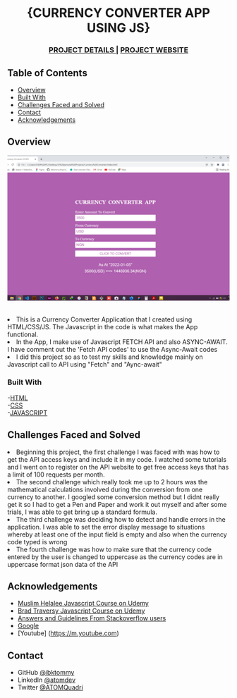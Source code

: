 <!-- Please update value in the {}  -->

<h1 align="center">{CURRENCY CONVERTER APP USING JS}</h1>

<div align="center">
  <h3>
    <a href="https://github.com/ibktommy/CURRENCY-CONVERTER-APP-Javascript">
      PROJECT DETAILS
    </a>
    <span> | </span>
    <a href="https://ibktommy-currency-converter-app.netlify.app/">
      PROJECT WEBSITE
    </a>
  </h3>
</div>

<!-- TABLE OF CONTENTS -->

## Table of Contents

-   [Overview](#overview)
-   [Built With](#built-with)
-   [Challenges Faced and Solved](#challenges)
-   [Contact](#contact)
-   [Acknowledgements](#acknowledgements)

<!-- OVERVIEW -->

## Overview

![screenshot](https://github.com/ibktommy/CURRENCY-CONVERTER-APP-Javascript/blob/master/screenshot.png)<br><br>

<li> This is a Currency Converter Application that I created using HTML/CSS/JS. The Javascript in the code is what makes the App functional.</li>

<li> In the App, I make use of Javascript FETCH API and also ASYNC-AWAIT. I have comment out the 'Fetch API codes' to use the Async-Await codes</li>

<li> I did this project so as to test my skills and knowledge mainly on Javascript call to API using "Fetch" and "Aync-await"</li>

### Built With

<!-- This section should list any major frameworks that you built your project using. -->

-[HTML](https://html.com/)<br> -[CSS](https://developer.mozilla.org/en-US/docs/Web/CSS)<br> -[JAVASCRIPT](https://developer.mozilla.org/en-US/docs/Web/Javascript)<br>

## Challenges Faced and Solved

<!-- List the problems encountered during the development of your application -->
<li>Beginning this project, the first challenge I was faced with was how to get the API access keys and include it in my code. I watched some tutorials and I went on to register on the API website to get free access keys that has a limit of 100 requests per month.</li>
<li>The second challenge which really took me up to 2 hours was the mathematical calculations involved during the conversion from one currency to another. I googled some conversion method but I didnt really get it so I had to get a Pen and Paper and work it out myself and after some trials, I was able to get bring up a standard formula.</li>
<li>The third challenge was deciding how to detect and handle errors in the application. I was able to set the error display message to situations whereby at least one of the input field is empty and also when the currency code typed is wrong</li>
<li>The fourth challenge was how to make sure that the currency code entered by the user is changed to uppercase as the currency codes are in uppercase format json data of the API</li>

## Acknowledgements

<!-- This section should list any articles or add-ons/plugins that helps you to complete the project. -->

-   [Muslim Helalee Javascript Course on Udemy](https://www.udemy.com/course/javascript-zero-to-expert-the-complete-modern-guide-build-real-apps/?src=sac&kw=Javascript+developer+boot)<br>
-   [Brad Traversy Javascript Course on Udemy](https://www.udemy.com/modern-javascript-from-the-beginning/)<br>
-   [Answers and Guidelines From Stackoverflow users](https://stackoverflow.com/)<br>
-   [Google](https://www.google.com/)<br>
-   [Youtube] (https://m.youtube.com)<br>

## Contact

-   GitHub [@ibktommy](https://github.com/ibktommy)
-   LinkedIn [@atomdev](https://linkedin.com/in/atomdev)
-   Twitter [@ATOMQuadri](https://twitter.com/ATOMQuadri)
